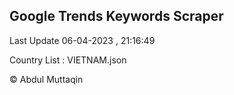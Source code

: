 

## Google Trends Keywords Scraper 
 
Last Update 06-04-2023 , 21:16:49

Country List :
VIETNAM.json



© Abdul Muttaqin 
